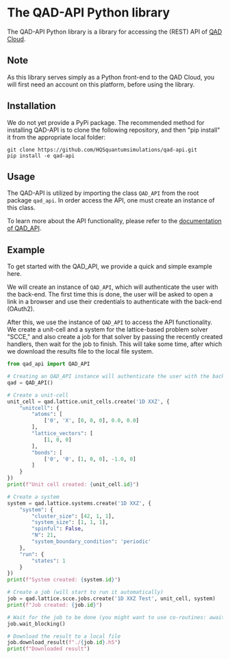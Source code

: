 # The QAD-API Python library

The QAD-API Python library is a library for accessing the (REST) API of
[QAD Cloud](https://qad.quantumsimulations.de/).

## Note

As this library serves simply as a Python front-end to the QAD Cloud,
you will first need an account on this platform, before using the library.

## Installation

We do not yet provide a PyPi package. The recommended method for installing
QAD-API is to clone the following repository, and then "pip install" it
from the appropriate local folder:

```shell
git clone https://github.com/HQSquantumsimulations/qad-api.git
pip install -e qad-api
```

## Usage

The QAD-API is utilized by importing the class `QAD_API` from the root package
`qad_api`. In order access the API, one must create an instance of this class.

To learn more about the API functionality, please refer to the 
[documentation of QAD_API](https://qad_api.readthedocs.io/en/latest/).

## Example

To get started with the QAD_API, we provide a quick and simple example here.

We will create an instance of `QAD_API`, which will authenticate the user
with the back-end. The first time this is done, the user will be asked
to open a link in a browser and use their credentials to authenticate
with the back-end (OAuth2).

After this, we use the instance of `QAD_API` to access the API functionality.
We create a unit-cell and a system for the lattice-based problem solver "SCCE,"
and also create a job for that solver by passing the recently created handlers,
then wait for the job to finish. This will take some time, after which we
download the results file to the local file system.

```python
from qad_api import QAD_API

# Creating an QAD_API instance will authenticate the user with the backend
qad = QAD_API()

# Create a unit-cell
unit_cell = qad.lattice.unit_cells.create('1D XXZ', {
    "unitcell": {
        "atoms": [
            ['0', 'X', [0, 0, 0], 0.0, 0.0]
        ],
        "lattice_vectors": [
            [1, 0, 0]
        ],
        "bonds": [
            ['0', '0', [1, 0, 0], -1.0, 0]
        ]
    }
})
print(f"Unit cell created: {unit_cell.id}")

# Create a system
system = qad.lattice.systems.create('1D XXZ', {
    "system": {
        "cluster_size": [42, 1, 1],
        "system_size": [1, 1, 1],
        "spinful": False,
        "N": 21,
        "system_boundary_condition": 'periodic'
    },
    "run": {
        "states": 1
    }
})
print(f"System created: {system.id}")

# Create a job (will start to run it automatically)
job = qad.lattice.scce.jobs.create('1D XXZ Test', unit_cell, system)
print(f"Job created: {job.id}")

# Wait for the job to be done (you might want to use co-routines: await job.wait())
job.wait_blocking()

# Download the result to a local file
job.download_result(f"./{job.id}.h5")
print(f"Downloaded result")
```

